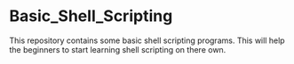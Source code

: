 # Basic_Shell_Scripting
This repository contains some basic shell scripting programs. This will help the beginners to start learning shell scripting on there own.
